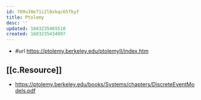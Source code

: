 ```yaml
---
id: 709u30e71i2l8xkqc65fkyf
title: Ptolemy
desc: ''
updated: 1683235465510
created: 1683235434997
---
```


- #url https://ptolemy.berkeley.edu/ptolemyII/index.htm

## [[c.Resource]]

- https://ptolemy.berkeley.edu/books/Systems/chapters/DiscreteEventModels.pdf
